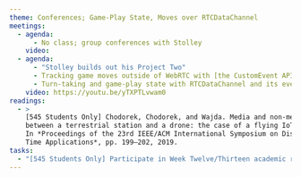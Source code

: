 ```yaml
---
theme: Conferences; Game-Play State, Moves over RTCDataChannel
meetings:
  - agenda:
      - No class; group conferences with Stolley
    video:
  - agenda:
      - "Stolley builds out his Project Two"
      - Tracking game moves outside of WebRTC with [the CustomEvent API](https://developer.mozilla.org/en-US/docs/Web/API/CustomEvent/CustomEvent)
      - Turn-taking and game-play state with RTCDataChannel and its events
    video: https://youtu.be/yTXPTLvwam0
readings:
  - >
    [545 Students Only] Chodorek, Chodorek, and Wajda. Media and non-media WebRTC communication
    between a terrestrial station and a drone: the case of a flying IoT system to monitor parking.
    In *Proceedings of the 23rd IEEE/ACM International Symposium on Distributed Simulation and Real
    Time Applications*, pp. 199–202, 2019.
tasks:
  - "[545 Students Only] Participate in Week Twelve/Thirteen academic reading discussion on Basecamp"
---
```

